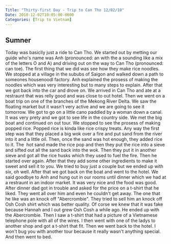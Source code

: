 ```yaml
---
Title: "Thirty-first Day - Trip to Can Tho 12/02/10"
Date: 2010-12-02T10:05:00-0600
Categories: [Trip to Vietnam]
---
```


## Sumner

Today was basiclly just a ride to Can Tho. We started out by metting our
guide who's name was Anh (pronounced: an with the a sounding like a mix
of the letters O and A) and driving out on the way to Can Tho
(pronounced: can toe). The first thing that we did was see how they make
rice noodles. We stopped at a village in the sububs of Saigon and walked
down a path to someones housenoodl factory. Anh explained the prosess of
making the noodles which was very interesting but to many steps to
explain. After that we got back into the car and drove on. We arrived in
Can Tho and ate at a restraunt that was relly good and was close to out
hotel. Then we went on a boat trip on one of the branches of the Mekong
River Delta. We saw the floating market but it wasn't very active and we
are going to see it tomorrow. We got to go on a little cano paddled by a
woman down a canal. It was very prety and we got to see life in the
country side. We met the big boat and continued on out tour. We stopped
to see the prosess of making popped rice. Popped rice is kinda like rice
crispy treats. Any way the first step was that they placed a big wok
over a fire and put sand from the river into it and a little oil.
Then, once the sand was hot enough, they added rice to it. The  hot sand
made the rice pop and then they put the rice into a sieve and sifted out
all the sand back into the wok. Then they put it in another sieve and
got all the rice husks which they used to fuel the fire. Then he started
over again. After that they add some other ingredients to make it sweet
and sell it to you. We tried to buy just a couple but we ended up with
six, oh well. After that we got back on the boat and went to the hotel.
We said goodbye to Anh and hung out in our rooms until dinner which we
had at a restraunt in an indoor market. It was very nice and the food
was good. After dinner dad got in trouble and asked for the price on a
t-shirt that he liked. They went all over him and even he couldn't get
away. The one that he like was an knock off "Abercrombie". They tried to
sell him an knock off Osh Cosh shirt which was better quality. Of corse
we knew that it was fake because Hannah and I out grew Osh Cosh a while
ago. He ended up with the Abercrombie. Then I saw a t-shirt that had a
picture of a Vietnamese telephone pole with all of the wires. I then
went with one of the ladys to another shop and got a t-shirt that fit.
Then we went back to the hotel. I won't bug you with another tour
because it really wasn't anything special. And then went to bed.
